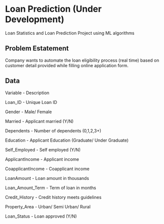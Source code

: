# Loan Prediction (Under Development)

Loan Statistics and Loan Prediction Project using ML algorithms

## Problem Estatement 

Company wants to automate the loan eligibility process (real time) based on customer detail provided while filling online application form.

## Data


Variable      -          Description

Loan_ID       -          Unique Loan ID

Gender        -          Male/ Female

Married       -          Applicant married (Y/N)

Dependents    -          Number of dependents (0,1,2,3+)

Education     -          Applicant Education (Graduate/ Under Graduate)

Self_Employed -          Self employed (Y/N)

ApplicantIncome -        Applicant income

CoapplicantIncome -      Coapplicant income

LoanAmount        -      Loan amount in thousands

Loan_Amount_Term  -      Term of loan in months

Credit_History    -      Credit history meets guidelines

Property_Area     -      Urban/ Semi Urban/ Rural

Loan_Status       -      Loan approved (Y/N)




